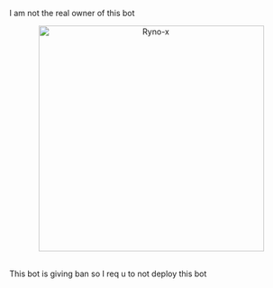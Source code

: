 I am not the real owner of this bot
<p align="center">
    <a href="https://github.com/THUGOFFICIALS/private-b/"><img src="https://telegra.ph/file/ca92ae10bf74d3cd720e7.jpg" alt="Ryno-x" width=400px></a>
    <br>
    <br>
</p>
This bot is giving ban so I req u to not deploy this bot 
